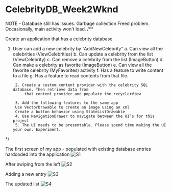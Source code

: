 # CelebrityDB_Week2Wknd

NOTE - Database still has issues. Garbage collection Freed problem. Occasionally, main activity won't load. 
/**

Create an application that has a celebrity database
1. User can add a new celebrity by “AddNewCelebrity”
        a. Can view all the celebrities (ViewCelebrities)
        b. Can update a celebrity from the list (ViewCelebrity)
        c. Can remove a celebrity from the list (ImageButton)
        d. Can make a celebrity as favorite (ImageButton)
        e. Can view all the favorite celebrity (MyFavorites) activity
        f. Has a feature to write content to a file
        g. Has a feature to read contents from that file.
        
        2. Create a custom content provider with the celebrity SQL database. Then retrieve data from
            that content provider and populate the recyclerView
            
        3. Add the following features to the same app
        Use VectorDrawable to create an image using an xml
        Create a button behavior using StateListDrawable
        4. Use NavigationDrawer to navigate between the UI’s for this project
        5. The UI needs to be presentable. Please spend time making the UI your own. Experiment.
 */

The first screen of my app - populated with existing database entries hardcoded into the application
![S1](https://user-images.githubusercontent.com/51377429/59621822-103c7000-90fe-11e9-9cbc-e13757409efa.jpg)


After swiping from the left
![S2](https://user-images.githubusercontent.com/51377429/59621821-103c7000-90fe-11e9-9fa8-4d0c5827bd4f.jpg)

Adding a new entry
![S3](https://user-images.githubusercontent.com/51377429/59621820-103c7000-90fe-11e9-8007-fd8543ae2dbc.jpg)

The updated list
![S4](https://user-images.githubusercontent.com/51377429/59621819-103c7000-90fe-11e9-853e-0ccbd93aadfd.jpg)


